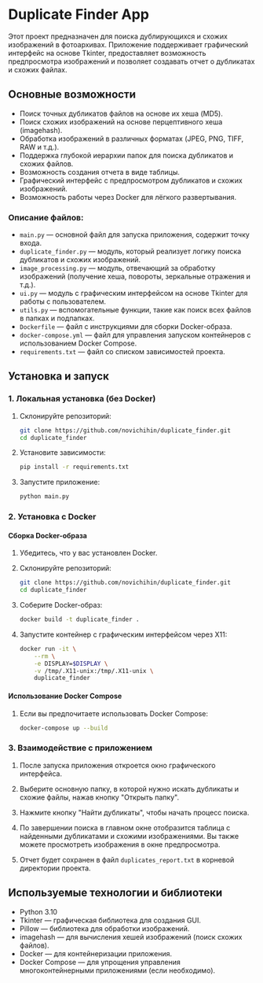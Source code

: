 # Duplicate Finder App

Этот проект предназначен для поиска дублирующихся и схожих изображений в фотоархивах. Приложение поддерживает графический интерфейс на основе Tkinter, предоставляет возможность предпросмотра изображений и позволяет создавать отчет о дубликатах и схожих файлах.

## Основные возможности

- Поиск точных дубликатов файлов на основе их хеша (MD5).
- Поиск схожих изображений на основе перцептивного хеша (imagehash).
- Обработка изображений в различных форматах (JPEG, PNG, TIFF, RAW и т.д.).
- Поддержка глубокой иерархии папок для поиска дубликатов и схожих файлов.
- Возможность создания отчета в виде таблицы.
- Графический интерфейс с предпросмотром дубликатов и схожих изображений.
- Возможность работы через Docker для лёгкого развертывания.

### Описание файлов:

- `main.py` — основной файл для запуска приложения, содержит точку входа.
- `duplicate_finder.py` — модуль, который реализует логику поиска дубликатов и схожих изображений.
- `image_processing.py` — модуль, отвечающий за обработку изображений (получение хеша, повороты, зеркальные отражения и т.д.).
- `ui.py` — модуль с графическим интерфейсом на основе Tkinter для работы с пользователем.
- `utils.py` — вспомогательные функции, такие как поиск всех файлов в папках и подпапках.
- `Dockerfile` — файл с инструкциями для сборки Docker-образа.
- `docker-compose.yml` — файл для управления запуском контейнеров с использованием Docker Compose.
- `requirements.txt` — файл со списком зависимостей проекта.

## Установка и запуск

### 1. Локальная установка (без Docker)

1. Склонируйте репозиторий:

    ```bash
    git clone https://github.com/novichihin/duplicate_finder.git
    cd duplicate_finder
    ```

2. Установите зависимости:

    ```bash
    pip install -r requirements.txt
    ```

3. Запустите приложение:

    ```bash
    python main.py
    ```

### 2. Установка с Docker

#### Сборка Docker-образа

1. Убедитесь, что у вас установлен Docker.

2. Склонируйте репозиторий:

    ```bash
    git clone https://github.com/novichihin/duplicate_finder.git
    cd duplicate_finder
    ```

3. Соберите Docker-образ:

    ```bash
    docker build -t duplicate_finder .
    ```

4. Запустите контейнер с графическим интерфейсом через X11:

    ```bash
    docker run -it \
        --rm \
        -e DISPLAY=$DISPLAY \
        -v /tmp/.X11-unix:/tmp/.X11-unix \
        duplicate_finder
    ```

#### Использование Docker Compose

1. Если вы предпочитаете использовать Docker Compose:

    ```bash
    docker-compose up --build
    ```

### 3. Взаимодействие с приложением

1. После запуска приложения откроется окно графического интерфейса. 
   
2. Выберите основную папку, в которой нужно искать дубликаты и схожие файлы, нажав кнопку "Открыть папку".

3. Нажмите кнопку "Найти дубликаты", чтобы начать процесс поиска.

4. По завершении поиска в главном окне отобразится таблица с найденными дубликатами и схожими изображениями. Вы также можете просмотреть изображения в окне предпросмотра.

5. Отчет будет сохранен в файл `duplicates_report.txt` в корневой директории проекта.

## Используемые технологии и библиотеки

- Python 3.10
- Tkinter — графическая библиотека для создания GUI.
- Pillow — библиотека для обработки изображений.
- imagehash — для вычисления хешей изображений (поиск схожих файлов).
- Docker — для контейнеризации приложения.
- Docker Compose — для упрощения управления многоконтейнерными приложениями (если необходимо).
